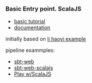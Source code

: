 ### Basic Entry point. ScalaJS

- [basic tutorial](https://www.scala-js.org/doc/tutorial/basic/)
- [documentation](https://www.scala-js.org/doc/index.html)

initially based on [li haoyi example](https://github.com/lihaoyi/workbench-example-app)

pipeline exammples:
- [sbt-web](https://github.com/sbt/sbt-web)
- [sbt-web-scalajs](https://github.com/vmunier/sbt-web-scalajs)
- [Play w/ScalaJS](https://github.com/sbt/sbt-gzip)
